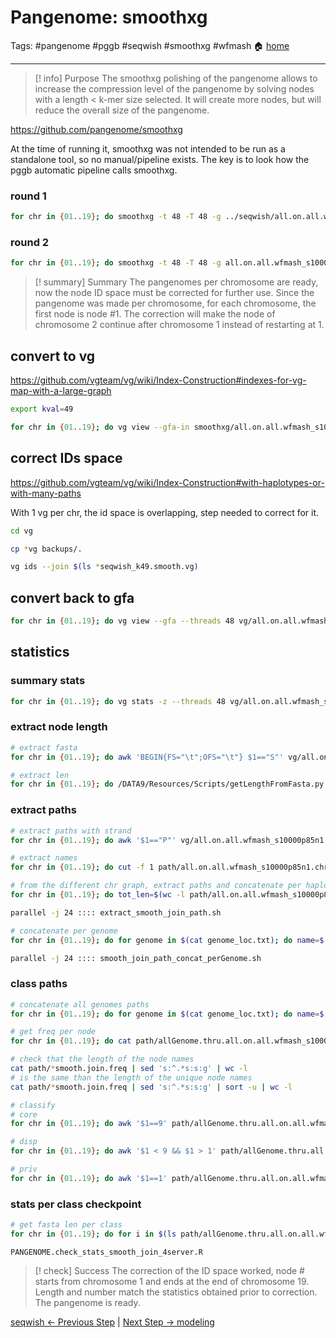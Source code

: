 # Pangenome: smoothxg
Tags: #pangenome #pggb #seqwish #smoothxg #wfmash
🏠 [home](README.md)
***
> [! info] Purpose
> The smoothxg polishing of the pangenome allows to increase the compression level of the pangenome by solving nodes with a length < k-mer size selected. It will create more nodes, but will reduce the overall size of the pangenome.

https://github.com/pangenome/smoothxg

At the time of running it, smoothxg was not intended to be run as a standalone tool, so no manual/pipeline exists. The key is to look how the pggb automatic pipeline calls smoothxg.

### round 1
```bash
for chr in {01..19}; do smoothxg -t 48 -T 48 -g ../seqwish/all.on.all.wfmash_s10000p85n1.chr${chr}.seqwish_k49.gfa -w 68017 -K -X 100 -I 0.85 -R 0 -j 0 -e 0 -l 4001 -P "1,4,6,2,26,1" -O 0.03 -Y 1700 -d 0 -D 0 -m all.on.all.wfmash_s10000p85n1.chr${chr}.seqwish_k49.presmooth.maf -Q "Consensus_" -V -o all.on.all.wfmash_s10000p85n1.chr${chr}.seqwish_k49.presmooth.gfa 2> all.on.all.wfmash_s10000p85n1.chr${chr}.seqwish_k49.presmooth.log; done
```

### round 2
```bash
for chr in {01..19}; do smoothxg -t 48 -T 48 -g all.on.all.wfmash_s10000p85n1.chr${chr}.seqwish_k49.presmooth.gfa -w 76619 -K -X 100 -I 0.85 -R 0 -j 0 -e 0 -l 4507 -P "1,4,6,2,26,1" -O 0.03 -Y 1700 -d 0 -D 0 -m all.on.all.wfmash_s10000p85n1.chr${chr}.seqwish_k49.smooth.maf -Q "Consensus_" -V -o all.on.all.wfmash_s10000p85n1.chr${chr}.seqwish_k49.smooth.gfa 2> all.on.all.wfmash_s10000p85n1.chr${chr}.seqwish_k49.smooth.log; done
```

> [! summary] Summary
> The pangenomes per chromosome are ready, now the node ID space must be corrected for further use. Since the pangenome was made per chromosome, for each chromosome, the first node is node #1. The correction will make the node of chromosome 2 continue after chromosome 1 instead of restarting at 1.

## convert to vg

https://github.com/vgteam/vg/wiki/Index-Construction#indexes-for-vg-map-with-a-large-graph

```bash
export kval=49

for chr in {01..19}; do vg view --gfa-in smoothxg/all.on.all.wfmash_s10000p85n1.chr${chr}.seqwish_k${kval}.smooth.gfa --vg --threads 48 > vg/all.on.all.wfmash_s10000p85n1.chr${chr}.seqwish_k${kval}.smooth.vg 2> logs/all.on.all.wfmash_s10000p85n1.chr${chr}.seqwish_k${kval}.smooth.gfa2vg.err; done
```

## correct IDs space

https://github.com/vgteam/vg/wiki/Index-Construction#with-haplotypes-or-with-many-paths

With 1 vg per chr, the id space is overlapping, step needed to correct for it.

```bash
cd vg

cp *vg backups/.

vg ids --join $(ls *seqwish_k49.smooth.vg)
```

## convert back to gfa

```bash
for chr in {01..19}; do vg view --gfa --threads 48 vg/all.on.all.wfmash_s10000p85n1.chr${chr}.seqwish_k${kval}.smooth.vg > vg/all.on.all.wfmash_s10000p85n1.chr${chr}.seqwish_k${kval}.smooth.join.gfa 2> logs/all.on.all.wfmash_s10000p85n1.chr${chr}.seqwish_k${kval}.smooth.join.vg2gfa.err; done
```

## statistics
### summary stats
```bash
for chr in {01..19}; do vg stats -z --threads 48 vg/all.on.all.wfmash_s10000p85n1.chr${chr}.seqwish_k${kval}.smooth.join.gfa > vg/all.on.all.wfmash_s10000p85n1.chr${chr}.seqwish_k${kval}.smooth.join.stats; done
```

### extract node length
```bash
# extract fasta
for chr in {01..19}; do awk 'BEGIN{FS="\t";OFS="\t"} $1=="S"' vg/all.on.all.wfmash_s10000p85n1.chr${chr}.seqwish_k${kval}.smooth.join.gfa | awk 'BEGIN{FS="\t";OFS="\t"}  {gsub("S", ">s", $1); print $1$2"\n"$3}' > fasta/all.on.all.wfmash_s10000p85n1.chr${chr}.seqwish_k${kval}.smooth.join.fasta; done

# extract len
for chr in {01..19}; do /DATA9/Resources/Scripts/getLengthFromFasta.py fasta/all.on.all.wfmash_s10000p85n1.chr${chr}.seqwish_k${kval}.smooth.join.fasta > fasta/all.on.all.wfmash_s10000p85n1.chr${chr}.seqwish_k${kval}.smooth.join.fasta.len; done
```

### extract paths 

```bash
# extract paths with strand
for chr in {01..19}; do awk '$1=="P"' vg/all.on.all.wfmash_s10000p85n1.chr${chr}.seqwish_k${kval}.smooth.join.gfa | cut -f 2-3 > path/all.on.all.wfmash_s10000p85n1.chr${chr}.seqwish_k${kval}.smooth.join.path; done

# extract names
for chr in {01..19}; do cut -f 1 path/all.on.all.wfmash_s10000p85n1.chr${chr}.seqwish_k${kval}.smooth.join.path > path/all.on.all.wfmash_s10000p85n1.chr${chr}.seqwish_k${kval}.smooth.join.id; done

# from the different chr graph, extract paths and concatenate per haplotype
for chr in {01..19}; do tot_len=$(wc -l path/all.on.all.wfmash_s10000p85n1.chr${chr}.seqwish_k${kval}.smooth.join.id | cut -f 1 -d ' '); for line_nb in `seq 1 ${tot_len}`; do name=$(sed -n "${line_nb}p" path/all.on.all.wfmash_s10000p85n1.chr${chr}.seqwish_k${kval}.smooth.join.id); echo "sed -n "${line_nb}p" path/all.on.all.wfmash_s10000p85n1.chr${chr}.seqwish_k${kval}.smooth.join.path | cut -f 2 | tr ',' '\n' | sed 's:+:\\t+:g' | sed 's:-:\\t-:g' | sed 's:^:s:g'> path/${name}.thru.all.on.all.wfmash_s10000p85n1.chr${chr}.seqwish_k${kval}.smooth.join.path"; done; done > extract_smooth_join_path.sh

parallel -j 24 :::: extract_smooth_join_path.sh

# concatenate per genome
for chr in {01..19}; do for genome in $(cat genome_loc.txt); do name=$(basename ${genome}); echo "cat path/${name}.hap[1-2].chr${chr}.thru.all.on.all.wfmash_s10000p85n1.chr${chr}.seqwish_k${kval}.smooth.join.path | cut -f 1 | sort -u > path/${name}.thru.all.on.all.wfmash_s10000p85n1.chr${chr}.seqwish_k${kval}.smooth.join.path"; done; done > smooth_join_path_concat_perGenome.sh

parallel -j 24 :::: smooth_join_path_concat_perGenome.sh
```

### class paths

```bash
# concatenate all genomes paths
for chr in {01..19}; do for genome in $(cat genome_loc.txt); do name=$(basename ${genome}); cat path/${name}.thru.all.on.all.wfmash_s10000p85n1.chr${chr}.seqwish_k${kval}.smooth.join.path; done > path/allGenome.thru.all.on.all.wfmash_s10000p85n1.chr${chr}.seqwish_k${kval}.smooth.join.path; done

# get freq per node
for chr in {01..19}; do cat path/allGenome.thru.all.on.all.wfmash_s10000p85n1.chr${chr}.seqwish_k${kval}.smooth.join.path | sort | uniq -c > path/allGenome.thru.all.on.all.wfmash_s10000p85n1.chr${chr}.seqwish_k${kval}.smooth.join.freq; done

# check that the length of the node names
cat path/*smooth.join.freq | sed 's:^.*s:s:g' | wc -l
# is the same than the length of the unique node names
cat path/*smooth.join.freq | sed 's:^.*s:s:g' | sort -u | wc -l

# classify
# core
for chr in {01..19}; do awk '$1==9' path/allGenome.thru.all.on.all.wfmash_s10000p85n1.chr${chr}.seqwish_k${kval}.smooth.join.freq > path/allGenome.thru.all.on.all.wfmash_s10000p85n1.chr${chr}.seqwish_k${kval}.smooth.join.core.freq; done

# disp
for chr in {01..19}; do awk '$1 < 9 && $1 > 1' path/allGenome.thru.all.on.all.wfmash_s10000p85n1.chr${chr}.seqwish_k${kval}.smooth.join.freq > path/allGenome.thru.all.on.all.wfmash_s10000p85n1.chr${chr}.seqwish_k${kval}.smooth.join.disp.freq; done

# priv
for chr in {01..19}; do awk '$1==1' path/allGenome.thru.all.on.all.wfmash_s10000p85n1.chr${chr}.seqwish_k${kval}.smooth.join.freq > path/allGenome.thru.all.on.all.wfmash_s10000p85n1.chr${chr}.seqwish_k${kval}.smooth.join.priv.freq; done
```

### stats per class checkpoint
```bash
# get fasta len per class
for chr in {01..19}; do for i in $(ls path/allGenome.thru.all.on.all.wfmash_s10000p85n1.chr${chr}.seqwish_k${kval}.smooth.join.*.freq); do class=$(basename $i .freq | sed "s:allGenome.thru.all.on.all.wfmash_s10000p85n1.chr${chr}.seqwish_k${kval}.smooth.join.::g"); grep -wFf <(sed 's:^.*s:s:g' $i) fasta/all.on.all.wfmash_s10000p85n1.chr${chr}.seqwish_k${kval}.smooth.join.fasta.len > fasta/all.on.all.wfmash_s10000p85n1.chr${chr}.seqwish_k${kval}.smooth.join.${class}.fasta.len; done; done
```

`PANGENOME.check_stats_smooth_join_4server.R`

> [! check] Success
> The correction of the ID space worked, node # starts from chromosome 1 and ends at the end of chromosome 19. Length and number match the statistics obtained prior to correction. The pangenome is ready.

[seqwish <- Previous Step](0.03_GitHub_PGGB_seqwish.md) | [Next Step -> modeling](0.05_GitHub_PGGB_modeling.md)
